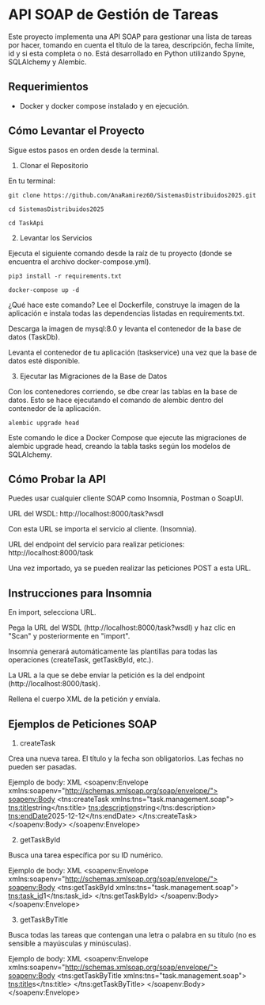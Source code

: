 # API SOAP de Gestión de Tareas

Este proyecto implementa una API SOAP para gestionar una lista de tareas por hacer, tomando en cuenta el título de la tarea, descripción, fecha límite, id y si esta completa o no. Está desarrollado en Python utilizando Spyne, SQLAlchemy y Alembic. 

## Requerimientos

- Docker y docker compose instalado y en ejecución.

## Cómo Levantar el Proyecto

Sigue estos pasos en orden desde la terminal.

1. Clonar el Repositorio

En tu terminal:

`git clone https://github.com/AnaRamirez60/SistemasDistribuidos2025.git`

`cd SistemasDistribuidos2025`

`cd TaskApi`

2. Levantar los Servicios

Ejecuta el siguiente comando desde la raíz de tu proyecto (donde se encuentra el archivo docker-compose.yml).

`pip3 install -r requirements.txt`

`docker-compose up -d`

¿Qué hace este comando?
Lee el Dockerfile, construye la imagen de la aplicación e instala todas las dependencias listadas en requirements.txt.

Descarga la imagen de mysql:8.0 y levanta el contenedor de la base de datos (TaskDb).

Levanta el contenedor de tu aplicación (taskservice) una vez que la base de datos esté disponible.

3. Ejecutar las Migraciones de la Base de Datos

Con los contenedores corriendo, se dbe crear las tablas en la base de datos. Esto se hace ejecutando el comando de alembic dentro del contenedor de la aplicación.

`alembic upgrade head`

Este comando le dice a Docker Compose que ejecute las migraciones de alembic upgrade head, creando la tabla tasks según los modelos de SQLAlchemy.

## Cómo Probar la API
Puedes usar cualquier cliente SOAP como Insomnia, Postman o SoapUI.

URL del WSDL: http://localhost:8000/task?wsdl

Con esta URL se importa el servicio al cliente. (Insomnia).

URL del endpoint del servicio para realizar peticiones: http://localhost:8000/task

Una vez importado, ya se pueden realizar las peticiones POST a esta URL.

## Instrucciones para Insomnia

En import, selecciona URL.

Pega la URL del WSDL (http://localhost:8000/task?wsdl) y haz clic en "Scan" y posteriormente en "import".

Insomnia generará automáticamente las plantillas para todas las operaciones (createTask, getTaskById, etc.).

La URL a la que se debe enviar la petición es la del endpoint (http://localhost:8000/task).

Rellena el cuerpo XML de la petición y envíala.

## Ejemplos de Peticiones SOAP

1. createTask

Crea una nueva tarea. El título y la fecha son obligatorios. Las fechas no pueden ser pasadas.

Ejemplo de body:
XML
<soapenv:Envelope xmlns:soapenv="http://schemas.xmlsoap.org/soap/envelope/">
 <soapenv:Body>
  <tns:createTask xmlns:tns="task.management.soap"><!-- mandatory -->
   <tns:title><!-- mandatory -->string</tns:title>
   <tns:description>string</tns:description>
   <tns:endDate><!-- mandatory -->2025-12-12</tns:endDate>
  </tns:createTask>
 </soapenv:Body>
</soapenv:Envelope>

2. getTaskById

Busca una tarea específica por su ID numérico.

Ejemplo de body:
XML
<soapenv:Envelope xmlns:soapenv="http://schemas.xmlsoap.org/soap/envelope/">
 <soapenv:Body>
  <tns:getTaskById xmlns:tns="task.management.soap"><!-- mandatory -->
   <tns:task_id><!-- mandatory -->1</tns:task_id>
  </tns:getTaskById>
 </soapenv:Body>
</soapenv:Envelope>

3. getTaskByTitle

Busca todas las tareas que contengan una letra o palabra en su título (no es sensible a mayúsculas y minúsculas).

Ejemplo de body:
XML
<soapenv:Envelope xmlns:soapenv="http://schemas.xmlsoap.org/soap/envelope/">
 <soapenv:Body>
  <tns:getTaskByTitle xmlns:tns="task.management.soap"><!-- mandatory -->
   <tns:title><!-- mandatory -->s</tns:title>
  </tns:getTaskByTitle>
 </soapenv:Body>
</soapenv:Envelope>
